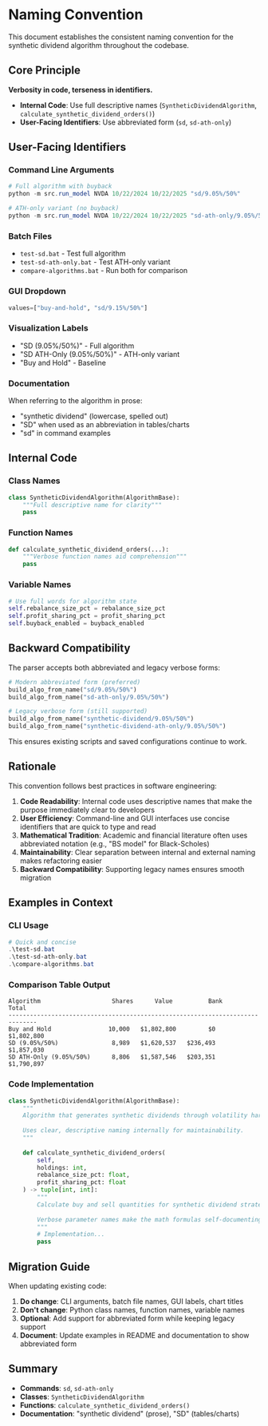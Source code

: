 # Naming Convention

This document establishes the consistent naming convention for the synthetic dividend algorithm throughout the codebase.

## Core Principle

**Verbosity in code, terseness in identifiers.**

- **Internal Code**: Use full descriptive names (`SyntheticDividendAlgorithm`, `calculate_synthetic_dividend_orders()`)
- **User-Facing Identifiers**: Use abbreviated form (`sd`, `sd-ath-only`)

## User-Facing Identifiers

### Command Line Arguments
```powershell
# Full algorithm with buyback
python -m src.run_model NVDA 10/22/2024 10/22/2025 "sd/9.05%/50%"

# ATH-only variant (no buyback)
python -m src.run_model NVDA 10/22/2024 10/22/2025 "sd-ath-only/9.05%/50%"
```

### Batch Files
- `test-sd.bat` - Test full algorithm
- `test-sd-ath-only.bat` - Test ATH-only variant
- `compare-algorithms.bat` - Run both for comparison

### GUI Dropdown
```python
values=["buy-and-hold", "sd/9.15%/50%"]
```

### Visualization Labels
- "SD (9.05%/50%)" - Full algorithm
- "SD ATH-Only (9.05%/50%)" - ATH-only variant
- "Buy and Hold" - Baseline

### Documentation
When referring to the algorithm in prose:
- "synthetic dividend" (lowercase, spelled out)
- "SD" when used as an abbreviation in tables/charts
- "sd" in command examples

## Internal Code

### Class Names
```python
class SyntheticDividendAlgorithm(AlgorithmBase):
    """Full descriptive name for clarity"""
    pass
```

### Function Names
```python
def calculate_synthetic_dividend_orders(...):
    """Verbose function names aid comprehension"""
    pass
```

### Variable Names
```python
# Use full words for algorithm state
self.rebalance_size_pct = rebalance_size_pct
self.profit_sharing_pct = profit_sharing_pct
self.buyback_enabled = buyback_enabled
```

## Backward Compatibility

The parser accepts both abbreviated and legacy verbose forms:

```python
# Modern abbreviated form (preferred)
build_algo_from_name("sd/9.05%/50%")
build_algo_from_name("sd-ath-only/9.05%/50%")

# Legacy verbose form (still supported)
build_algo_from_name("synthetic-dividend/9.05%/50%")
build_algo_from_name("synthetic-dividend-ath-only/9.05%/50%")
```

This ensures existing scripts and saved configurations continue to work.

## Rationale

This convention follows best practices in software engineering:

1. **Code Readability**: Internal code uses descriptive names that make the purpose immediately clear to developers
2. **User Efficiency**: Command-line and GUI interfaces use concise identifiers that are quick to type and read
3. **Mathematical Tradition**: Academic and financial literature often uses abbreviated notation (e.g., "BS model" for Black-Scholes)
4. **Maintainability**: Clear separation between internal and external naming makes refactoring easier
5. **Backward Compatibility**: Supporting legacy names ensures smooth migration

## Examples in Context

### CLI Usage
```powershell
# Quick and concise
.\test-sd.bat
.\test-sd-ath-only.bat
.\compare-algorithms.bat
```

### Comparison Table Output
```
Algorithm                    Shares      Value          Bank         Total
------------------------------------------------------------------------------
Buy and Hold                10,000   $1,802,800         $0     $1,802,800
SD (9.05%/50%)               8,989   $1,620,537   $236,493     $1,857,030
SD ATH-Only (9.05%/50%)      8,806   $1,587,546   $203,351     $1,790,897
```

### Code Implementation
```python
class SyntheticDividendAlgorithm(AlgorithmBase):
    """
    Algorithm that generates synthetic dividends through volatility harvesting.
    
    Uses clear, descriptive naming internally for maintainability.
    """
    
    def calculate_synthetic_dividend_orders(
        self,
        holdings: int,
        rebalance_size_pct: float,
        profit_sharing_pct: float
    ) -> tuple[int, int]:
        """
        Calculate buy and sell quantities for synthetic dividend strategy.
        
        Verbose parameter names make the math formulas self-documenting.
        """
        # Implementation...
        pass
```

## Migration Guide

When updating existing code:

1. **Do change**: CLI arguments, batch file names, GUI labels, chart titles
2. **Don't change**: Python class names, function names, variable names
3. **Optional**: Add support for abbreviated form while keeping legacy support
4. **Document**: Update examples in README and documentation to show abbreviated form

## Summary

- **Commands**: `sd`, `sd-ath-only`
- **Classes**: `SyntheticDividendAlgorithm`
- **Functions**: `calculate_synthetic_dividend_orders()`
- **Documentation**: "synthetic dividend" (prose), "SD" (tables/charts)
